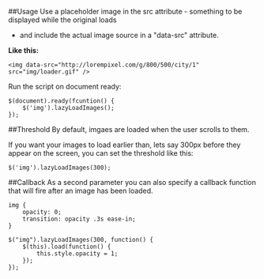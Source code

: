 ##Usage
Use a placeholder image in the src attribute - something to be displayed while the original loads
- and include the actual image source in a "data-src" attribute.

**Like this:**
```
<img data-src="http://lorempixel.com/g/800/500/city/1" src="img/loader.gif" />
```

Run the script on document ready:

```
$(document).ready(fcuntion() {
    $('img').lazyLoadImages();
});
```

##Threshold
By default, imgaes are loaded when the user scrolls to them.

If you want your images to load earlier than, lets say 300px before they appear on the screen, you can set the threshold like this:
```
$('img').lazyLoadImages(300);
```

##Callback
As a second parameter you can also specify a callback function that will fire after an image has been loaded.

```
img {
    opacity: 0;
    transition: opacity .3s ease-in;
}

$("img").lazyLoadImages(300, function() {
    $(this).load(function() {
        this.style.opacity = 1;
    });
});
```